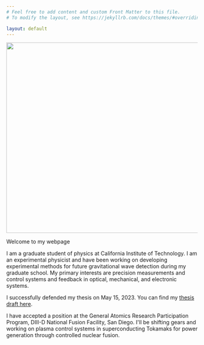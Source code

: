 ```yaml
---
# Feel free to add content and custom Front Matter to this file.
# To modify the layout, see https://jekyllrb.com/docs/themes/#overriding-theme-defaults

layout: default
---
```


<img src="{{site.baseurl}}/data/figures/DisplayPicture.jpg" height="501" width="668">

Welcome to my webpage

I am a graduate student of physics at California Institute of Technology. I am
an experimental physicist and have been working on developing experimental
methods for future gravitational wave detection during my graduate school. My
primary interests are precision measurements and control systems and feedback
in optical, mechanical, and electronic systems.

I successfully defended my thesis on May 15, 2023. You can find my [thesis draft here](https://git.ligo.org/anchal.gupta/writing-presenting/-/jobs/artifacts/master/file/thesis/thesis.pdf?job=thesis).

I have accepted a position at the General Atomics Research Participation
Program, DIII-D National Fusion Facility, San Diego. I'll be shifting gears and
working on plasma control systems in superconducting Tokamaks for power generation through controlled nuclear fusion.
